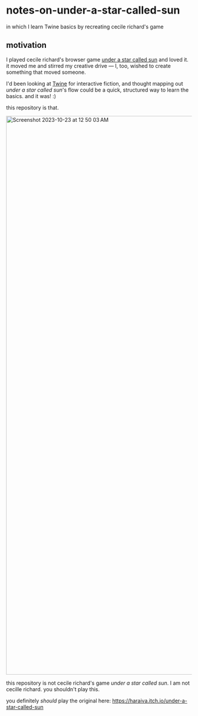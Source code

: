 # notes-on-under-a-star-called-sun
in which I learn Twine basics by recreating cecile richard's game

## motivation

I played cecile richard's browser game [under a star called sun](https://haraiva.itch.io/under-a-star-called-sun) and loved it.
it moved me and stirred my creative drive — I, too, wished to create something
that moved someone.

I'd been looking at [Twine](https://twinery.org/) for interactive fiction, and
thought mapping out *under a star called sun*'s flow could be a quick,
structured way to learn the basics.  and it was! :)

this repository is that.

<img width="1512" alt="Screenshot 2023-10-23 at 12 50 03 AM" src="https://github.com/quietly-turning/notes-on-under-a-star-called-sun/assets/1253483/3020aa25-eda8-4dea-b53a-f778cc6e04c4">

this repository is not cecile richard's game *under a star called sun*.  I am
not cecille richard.  you shouldn't play this.  

you definitely *should* play the original here:
https://haraiva.itch.io/under-a-star-called-sun
